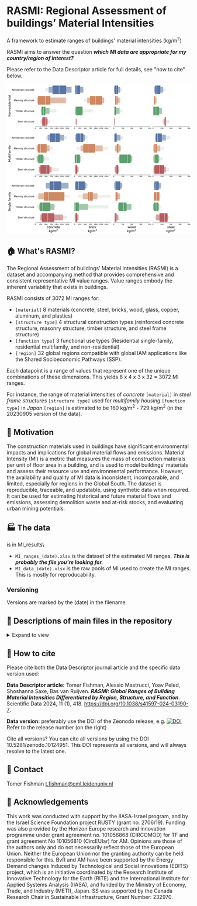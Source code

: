 # RASMI: Regional Assessment of buildings’ Material Intensities

A framework to estimate ranges of buildings' material intensities (kg/m<sup>2</sup>)

RASMI aims to answer the question ***which MI data are appropriate for my country/region of interest?***

Please refer to the Data Descriptor article for full details, see "how to cite" below.

![sample MI ranges box-letter plots](/postestimation/sample_ranges.png)

## :house: What's RASMI?

The Regional Assessment of buildings’ Material Intensities (RASMI) is a dataset and accompanying method that provides comprehensive and consistent representative MI value ranges. Value ranges embody the inherent variability that exists in buildings. 

RASMI consists of 3072 MI ranges for:
- `[material]` 8 materials (concrete, steel, bricks, wood, glass, copper, aluminum, and plastics) 
- `[structure type]` 4 structural construction types (reinforced concrete structure, masonry structure, timber structure, and steel frame structure) 
- `[function type]` 3 functional use types (Residential single-family, residential multifamily, and non-residential) 
- `[region]` 32 global regions compatible with global IAM applications like the Shared Socioeconomic Pathways (SSP). 

Each datapoint is a range of values that represent one of the unique combinations of these dimensions. This yields 8 x 4 x 3 x 32 = 3072 MI ranges.

For instance, the range of material intensities of *concrete* `[material]` in *steel frame structures* `[structure type]` used for *multifamily housing* `[function type]` in *Japan* `[region]` is estimated to be 160 kg/m<sup>2</sup> - 729 kg/m<sup>2</sup> (in the 20230905 version of the data).

## :hospital: Motivation

The construction materials used in buildings have significant environmental impacts and implications for global material flows and emissions. Material Intensity (MI) is a metric that measures the mass of construction materials per unit of floor area in a building, and is used to model buildings’ materials and assess their resource use and environmental performance. However, the availability and quality of MI data is inconsistent, incomparable, and limited, especially for regions in the Global South. 
The dataset is reproducible, traceable, and updatable, using synthetic data when required. It can be used for estimating historical and future material flows and emissions, assessing demolition waste and at-risk stocks, and evaluating urban mining potentials.

## :factory: The data
is in MI_results\
- `MI_ranges_(date).xlsx` is the dataset of the estimated MI ranges. ***This is probably the file you're looking for.***
- `MI_data_(date).xlsx` is the raw pools of MI used to create the MI ranges. This is mostly for reproducability.

### Versioning
Versions are marked by the (date) in the filename.

## :office: Descriptions of main files in the repository
<details>
<summary>Expand to view</summary>

| Folder | File | Decription |
|-|-|-|
|(root) |MI_estimator.py |Python 3 code to create the MI ranges |
|MI_results |See above | |
|data_input_and_ml_processing\ |buildings_v2.xlsx |data from the Heeren & Fishman DB |
| |buildings_v2-structure_type_ML.ows |classification of structure types (Orange suite file) |
| |buildings_v2-structure_type_ML.xlsx |output of the classification of structure types |
| |dims_structure.xlsx |structure and label options for the various dimensions of the data|
|postestimation\ |various files |outputs of the postestimation code in MI_estimator.py |
|tests\ | various folders and files |outputs of the tests of cross validation and effects of the pool size on the MI results |

Refer to the Data Descriptor article for details, see "how to cite" below.
</details>

## :speech_balloon: How to cite
Please cite both the Data Descriptor journal article and the specific data version used:

**Data Descriptor article:** Tomer Fishman, Alessio Mastrucci, Yoav Peled, Shoshanna Saxe, Bas van Ruijven. ***RASMI: Global Ranges of Building Material Intensities Differentiated by Region, Structure, and Function***. Scientific Data 2024, 11 (1), 418. https://doi.org/10.1038/s41597-024-03190-7.

**Data version:** preferably use the DOI of the Zeonodo release, e.g. [![DOI](https://zenodo.org/badge/DOI/10.5281/zenodo.10124952.svg)](https://doi.org/10.5281/zenodo.10124952) Refer to the release number (on the right)

Cite all versions? You can cite all versions by using the DOI 10.5281/zenodo.10124951. This DOI represents all versions, and will always resolve to the latest one.

## :e-mail: Contact
Tomer Fishman t.fishman@cml.leidenuniv.nl

## :memo: Acknowledgements

This work was conducted with support by the IIASA-Israel program, and by the Israel Science Foundation project RUSTY (grant no. 2706/19). Funding was also provided by the Horizon Europe research and innovation programme under grant agreement no. 101056868 (CIRCOMOD) for TF and grant agreement No 101056810 (CircEUlar) for AM. Opinions are those of the authors only and do not necessarily reflect those of the European Union. Neither the European Union nor the granting authority can be held responsible for this. BvR and AM have been supported by the Energy Demand changes Induced by Technological and Social innovations (EDITS) project, which is an initiative coordinated by the Research Institute of Innovative Technology for the Earth (RITE) and the International Institute for Applied Systems Analysis (IIASA), and funded by the Ministry of Economy, Trade, and Industry (METI), Japan. SS was supported by the Canada Research Chair in Sustainable Infrastructure, Grant Number: 232970.

